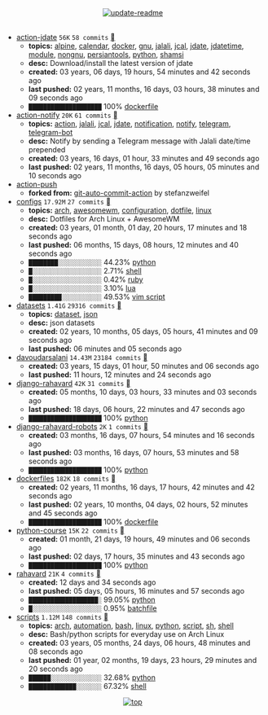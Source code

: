 <div align="center">
<a href="https://github.com/davoudarsalani/davoudarsalani/actions/workflows/update-readme.yml">
<img alt="update-readme" src="https://github.com/davoudarsalani/davoudarsalani/actions/workflows/update-readme.yml/badge.svg">
</a>
</div>
<div align="center">
</div>
<br>

* [action-jdate](https://github.com/davoudarsalani/action-jdate) `56K` `58 commits` [](https://api.github.com/repos/davoudarsalani/action-jdate/zipball)
	+ __topics:__ [alpine](https://github.com/topics/alpine), [calendar](https://github.com/topics/calendar), [docker](https://github.com/topics/docker), [gnu](https://github.com/topics/gnu), [jalali](https://github.com/topics/jalali), [jcal](https://github.com/topics/jcal), [jdate](https://github.com/topics/jdate), [jdatetime](https://github.com/topics/jdatetime), [module](https://github.com/topics/module), [nongnu](https://github.com/topics/nongnu), [persiantools](https://github.com/topics/persiantools), [python](https://github.com/topics/python), [shamsi](https://github.com/topics/shamsi)
	+ __desc:__ Download/install the latest version of jdate
	+ __created:__ 03 years, 06 days, 19 hours, 54 minutes and 42 seconds ago
	+ __last pushed:__ 02 years, 11 months, 16 days, 03 hours, 38 minutes and 09 seconds ago
	+ `████████████████████`  100% [dockerfile](https://github.com/topics/dockerfile)
* [action-notify](https://github.com/davoudarsalani/action-notify) `20K` `61 commits` [](https://api.github.com/repos/davoudarsalani/action-notify/zipball)
	+ __topics:__ [action](https://github.com/topics/action), [jalali](https://github.com/topics/jalali), [jcal](https://github.com/topics/jcal), [jdate](https://github.com/topics/jdate), [notification](https://github.com/topics/notification), [notify](https://github.com/topics/notify), [telegram](https://github.com/topics/telegram), [telegram-bot](https://github.com/topics/telegram-bot)
	+ __desc:__ Notify by sending a Telegram message with Jalali date/time prepended
	+ __created:__ 03 years, 16 days, 01 hour, 33 minutes and 49 seconds ago
	+ __last pushed:__ 02 years, 11 months, 16 days, 05 hours, 05 minutes and 10 seconds ago
* [action-push](https://github.com/davoudarsalani/action-push)
	+ __forked from:__ [git-auto-commit-action](https://github.com/stefanzweifel/git-auto-commit-action) by stefanzweifel
* [configs](https://github.com/davoudarsalani/configs) `17.92M` `27 commits` [](https://api.github.com/repos/davoudarsalani/configs/zipball)
	+ __topics:__ [arch](https://github.com/topics/arch), [awesomewm](https://github.com/topics/awesomewm), [configuration](https://github.com/topics/configuration), [dotfile](https://github.com/topics/dotfile), [linux](https://github.com/topics/linux)
	+ __desc:__ Dotfiles for Arch Linux + AwesomeWM
	+ __created:__ 03 years, 01 month, 01 day, 20 hours, 17 minutes and 18 seconds ago
	+ __last pushed:__ 06 months, 15 days, 08 hours, 12 minutes and 40 seconds ago
	+ `████████░░░░░░░░░░░░`  44.23% [python](https://github.com/topics/python)
	+ `█░░░░░░░░░░░░░░░░░░░`  2.71% [shell](https://github.com/topics/shell)
	+ `█░░░░░░░░░░░░░░░░░░░`  0.42% [ruby](https://github.com/topics/ruby)
	+ `█░░░░░░░░░░░░░░░░░░░`  3.10% [lua](https://github.com/topics/lua)
	+ `█████████░░░░░░░░░░░`  49.53% [vim script](https://github.com/topics/vim%20script)
* [datasets](https://github.com/davoudarsalani/datasets) `1.41G` `29316 commits` [](https://api.github.com/repos/davoudarsalani/datasets/zipball)
	+ __topics:__ [dataset](https://github.com/topics/dataset), [json](https://github.com/topics/json)
	+ __desc:__ json datasets
	+ __created:__ 02 years, 10 months, 05 days, 05 hours, 41 minutes and 09 seconds ago
	+ __last pushed:__ 06 minutes and 05 seconds ago
* [davoudarsalani](https://github.com/davoudarsalani/davoudarsalani) `14.43M` `23184 commits` [](https://api.github.com/repos/davoudarsalani/davoudarsalani/zipball)
	+ __created:__ 03 years, 15 days, 01 hour, 50 minutes and 06 seconds ago
	+ __last pushed:__ 11 hours, 12 minutes and 24 seconds ago
* [django-rahavard](https://github.com/davoudarsalani/django-rahavard) `42K` `31 commits` [](https://api.github.com/repos/davoudarsalani/django-rahavard/zipball)
	+ __created:__ 05 months, 10 days, 03 hours, 33 minutes and 03 seconds ago
	+ __last pushed:__ 18 days, 06 hours, 22 minutes and 47 seconds ago
	+ `████████████████████`  100% [python](https://github.com/topics/python)
* [django-rahavard-robots](https://github.com/davoudarsalani/django-rahavard-robots) `2K` `1 commits` [](https://api.github.com/repos/davoudarsalani/django-rahavard-robots/zipball)
	+ __created:__ 03 months, 16 days, 07 hours, 54 minutes and 16 seconds ago
	+ __last pushed:__ 03 months, 16 days, 07 hours, 53 minutes and 58 seconds ago
	+ `████████████████████`  100% [python](https://github.com/topics/python)
* [dockerfiles](https://github.com/davoudarsalani/dockerfiles) `182K` `18 commits` [](https://api.github.com/repos/davoudarsalani/dockerfiles/zipball)
	+ __created:__ 02 years, 11 months, 16 days, 17 hours, 42 minutes and 42 seconds ago
	+ __last pushed:__ 02 years, 10 months, 04 days, 02 hours, 52 minutes and 45 seconds ago
	+ `████████████████████`  100% [dockerfile](https://github.com/topics/dockerfile)
* [python-course](https://github.com/davoudarsalani/python-course) `15K` `22 commits` [](https://api.github.com/repos/davoudarsalani/python-course/zipball)
	+ __created:__ 01 month, 21 days, 19 hours, 49 minutes and 06 seconds ago
	+ __last pushed:__ 02 days, 17 hours, 35 minutes and 43 seconds ago
	+ `████████████████████`  100% [python](https://github.com/topics/python)
* [rahavard](https://github.com/davoudarsalani/rahavard) `21K` `4 commits` [](https://api.github.com/repos/davoudarsalani/rahavard/zipball)
	+ __created:__ 12 days and 34 seconds ago
	+ __last pushed:__ 05 days, 05 hours, 16 minutes and 57 seconds ago
	+ `███████████████████░`  99.05% [python](https://github.com/topics/python)
	+ `█░░░░░░░░░░░░░░░░░░░`  0.95% [batchfile](https://github.com/topics/batchfile)
* [scripts](https://github.com/davoudarsalani/scripts) `1.12M` `148 commits` [](https://api.github.com/repos/davoudarsalani/scripts/zipball)
	+ __topics:__ [arch](https://github.com/topics/arch), [automation](https://github.com/topics/automation), [bash](https://github.com/topics/bash), [linux](https://github.com/topics/linux), [python](https://github.com/topics/python), [script](https://github.com/topics/script), [sh](https://github.com/topics/sh), [shell](https://github.com/topics/shell)
	+ __desc:__ Bash/python scripts for everyday use on Arch Linux
	+ __created:__ 03 years, 05 months, 24 days, 06 hours, 48 minutes and 08 seconds ago
	+ __last pushed:__ 01 year, 02 months, 19 days, 23 hours, 29 minutes and 20 seconds ago
	+ `██████░░░░░░░░░░░░░░`  32.68% [python](https://github.com/topics/python)
	+ `█████████████░░░░░░░`  67.32% [shell](https://github.com/topics/shell)
<div align="center">
<a href='https://github.com/davoudarsalani/davoudarsalani#readme'>
<img alt='top' src='https://img.shields.io/badge/TOP-grey'>
</a>
</div>
